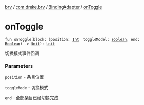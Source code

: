 [brv](../../index.md) / [com.drake.brv](../index.md) / [BindingAdapter](index.md) / [onToggle](./on-toggle.md)

# onToggle

`fun onToggle(block: (position: `[`Int`](https://kotlinlang.org/api/latest/jvm/stdlib/kotlin/-int/index.html)`, toggleModel: `[`Boolean`](https://kotlinlang.org/api/latest/jvm/stdlib/kotlin/-boolean/index.html)`, end: `[`Boolean`](https://kotlinlang.org/api/latest/jvm/stdlib/kotlin/-boolean/index.html)`) -> `[`Unit`](https://kotlinlang.org/api/latest/jvm/stdlib/kotlin/-unit/index.html)`): `[`Unit`](https://kotlinlang.org/api/latest/jvm/stdlib/kotlin/-unit/index.html)

切换模式事件回调

### Parameters

`position` - 条目位置

`toggleMode` - 切换模式

`end` - 全部条目已经切换完成